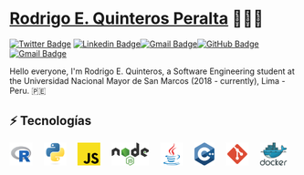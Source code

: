 # [Rodrigo E. Quinteros Peralta](https://www.linkedin.com/in/rodrigo-e-quinteros-peralta-6a626b222/) 👨🏾‍💻
[![Twitter Badge](https://img.shields.io/badge/-@rodrigo_eqp-1ca0f1?style=flat-square&labelColor=1ca0f1&logo=twitter&logoColor=white&link=https://twitter.com/rodrigo_eqp)](https://twitter.com/rodrigo_eqp) [![Linkedin Badge](https://img.shields.io/badge/-rodrigo_eqp-blue?style=flat-square&logo=Linkedin&logoColor=white&link=https://www.linkedin.com/in/rodrigo-e-quinteros-peralta-6a626b222/)](https://www.linkedin.com/in/rodrigo-e-quinteros-peralta-6a626b222/)[![Gmail Badge](https://img.shields.io/badge/-connectwithrodrigoqp0722@gmail.com-c14438?style=flat-square&logo=Gmail&logoColor=white&link=mailto:connectwithrodrigoqp0722@gmail.com)](mailto:connectwithrodrigoqp0722@gmail.com)[![GitHub Badge](https://img.shields.io/badge/-@QPRodrigo-%23181717?style=flat-square&logo=github)](https://github.com/QPRodrigo)[![Gmail Badge](https://img.shields.io/badge/-connectwithrodrigo.quinteros@unmsm.edu.pe-c14438?style=flat-square&logo=Gmail&logoColor=white&link=mailto:connectwithrodrigo.quinteros@unmsm.edu.pe)](mailto:connectwithrodrigo.quinteros@unmsm.edu.pe)

Hello everyone, I'm Rodrigo E. Quinteros, a Software Engineering student at the Universidad Nacional Mayor de San Marcos (2018 - currently), Lima - Peru. 🇵🇪

 ## ⚡ Tecnologías
  <img height="40" src="https://raw.githubusercontent.com/QPRodrigo/QPRodrigo/main/assets/R.svg"> &nbsp; &nbsp;
  <img height="40" src="https://raw.githubusercontent.com/QPRodrigo/QPRodrigo/main/assets/py.svg"> &nbsp; &nbsp;
  <img height="40" src="https://raw.githubusercontent.com/QPRodrigo/QPRodrigo/main/assets/javascript.svg"> &nbsp; &nbsp; 
  <img height="40" src="https://raw.githubusercontent.com/QPRodrigo/QPRodrigo/main/assets/nodejs.svg"> &nbsp; &nbsp; 
  <img height="40" src="https://raw.githubusercontent.com/QPRodrigo/QPRodrigo/main/assets/java.svg"> &nbsp; &nbsp; 
  <img height="40" src="https://raw.githubusercontent.com/QPRodrigo/QPRodrigo/main/assets/c%2B%2B.svg"> &nbsp; &nbsp; 
  <img height="40" src="https://raw.githubusercontent.com/QPRodrigo/QPRodrigo/main/assets/git.svg"> &nbsp; &nbsp; 
  <img height="40" src="https://raw.githubusercontent.com/QPRodrigo/QPRodrigo/main/assets/docker.svg">
<br/> 

<!--
**QPRodrigo/QPRodrigo** is a ✨ _special_ ✨ repository because its `README.md` (this file) appears on your GitHub profile.

Here are some ideas to get you started:

- 🔭 I’m currently working on ...
- 🌱 I’m currently learning ...
- 👯 I’m looking to collaborate on ...
- 🤔 I’m looking for help with ...
- 💬 Ask me about ...
- 📫 How to reach me: ...
- 😄 Pronouns: ...
- ⚡ Fun fact: ...
-->
